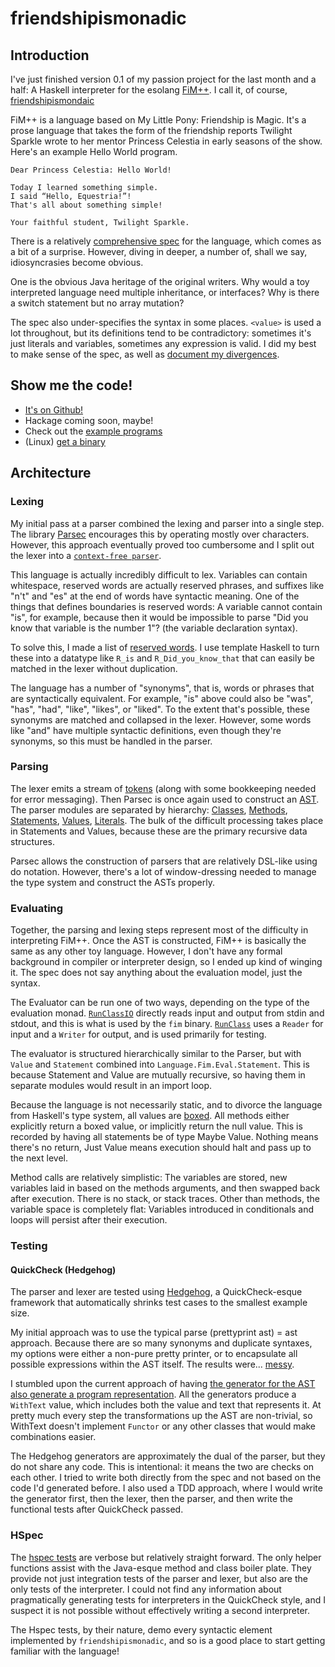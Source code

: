 # friendshipismonadic
## Introduction

I've just finished version 0.1 of my passion project for the last month and a
half: A Haskell interpreter for the esolang [FiM++][esolang]. I call it, of
course, [friendshipismondaic][github]

FiM++ is a language based on My Little Pony: Friendship is
Magic. It's a prose language that takes the form of the friendship reports
Twilight Sparkle wrote to her mentor Princess Celestia in early seasons of the
show. Here's an example Hello World program.

```
Dear Princess Celestia: Hello World!

Today I learned something simple.
I said “Hello, Equestria!”!
That's all about something simple!

Your faithful student, Twilight Sparkle.
```

There is a relatively [comprehensive spec][spec] for the language, which comes
as a bit of a surprise. However, diving in deeper, a number of, shall we say,
idiosyncrasies become obvious.

One is the obvious Java heritage of the original writers. Why would a toy
interpreted language need multiple inheritance, or interfaces? Why is there
a switch statement but no array mutation?

The spec also under-specifies the syntax in some places. `<value>` is used a lot
throughout, but its definitions tend to be contradictory: sometimes it's just
literals and variables, sometimes any expression is valid. I did my best to make sense
of the spec, as well as [document my divergences][errata].

[esolang]: https://esolangs.org/wiki/FiM%2B%2B
[github]: https://github.com/stillinbeta/friendshipismondaic
[spec]: https://docs.google.com/document/d/1gU-ZROmZu0Xitw_pfC1ktCDvJH5rM85TxxQf5pg_xmg
[errata]: https://github.com/stillinbeta/friendshipismonadic/blob/master/ERRATA.md
[parsec]: https://hackage.haskell.org/package/parsec

## Show me the code!

* [It's on Github!][github]
* Hackage coming soon, maybe!
* Check out the [example programs][examples]
* (Linux) [get a binary][releases]

[github]: https://github.com/stillinbeta/
[examples]: https://github.com/stillinbeta/friendshipismonadic/tree/master/examples
[releases]: https://github.com/stillinbeta/friendshipismonadic/releases
## Architecture

### Lexing
My initial pass at a parser combined the lexing and parser into a single step.
The library [Parsec][parsec] encourages this by operating mostly over
characters. However, this approach eventually proved too cumbersome and I split
out the lexer into a [`context-free parser`][lexer].

This language is actually incredibly difficult to lex. Variables can contain
whitespace, reserved words are actually reserved phrases, and suffixes like
"n't" and "es" at the end of words have syntactic meaning. One of the things that
defines boundaries is reserved words: A variable cannot contain "is", for
example, because then it would be impossible to parse "Did you know that
variable is the number 1"? (the variable declaration syntax).

To solve this, I made a list of [reserved words][reserved]. I use template
Haskell to turn these into a datatype like `R_is` and `R_Did_you_know_that` that
can easily be matched in the lexer without duplication.

The language has a number of "synonyms", that is, words or phrases that are
syntactically equivalent. For example, "is" above could also be "was", "has",
"had", "like", "likes", or "liked". To the extent that's possible, these synonyms
are matched and collapsed in the lexer. However, some words like "and" have multiple syntactic
definitions, even though they're synonyms, so this must be handled in the parser.

[lexer]: https://github.com/stillinbeta/friendshipismonadic/blob/master/src/Language/Fim/Lexer.hs#L81-L252
[reserved]: https://github.com/stillinbeta/friendshipismonadic/blob/master/src/Language/Fim/Lexer/Reserved/List.hs

### Parsing

The lexer emits a stream of [tokens][tokens] (along with some bookkeeping needed
for error messaging). Then Parsec is once again used to construct an
[AST][types]. The parser modules are separated by hierarchy: [Classes][classes],
[Methods][methods], [Statements][statements], [Values][value],
[Literals][literal]. The bulk of the difficult processing takes place in
Statements and Values, because these are the primary recursive data structures.

Parsec allows the construction of parsers that are relatively DSL-like using do
notation. However, there's a lot of window-dressing needed to manage the type
system and construct the ASTs properly.

[tokens]: https://github.com/stillinbeta/friendshipismonadic/blob/master/src/Language/Fim/Lexer/Token.hs
[types]: https://github.com/stillinbeta/friendshipismonadic/blob/master/src/Language/Fim/Types.hs
[classes]: https://github.com/stillinbeta/friendshipismonadic/blob/master/src/Language/Fim/Parser/Class.hs
[methods]: https://github.com/stillinbeta/friendshipismonadic/blob/master/src/Language/Fim/Parser/Methods.hs
[statements]: https://github.com/stillinbeta/friendshipismonadic/blob/master/src/Language/Fim/Parser/Statement.hs
[value]: https://github.com/stillinbeta/friendshipismonadic/blob/master/src/Language/Fim/Parser/Value.hs
[literal]: https://github.com/stillinbeta/friendshipismonadic/blob/master/src/Language/Fim/Parser/Literal.hs


### Evaluating
Together, the parsing and lexing steps represent most of the difficulty in
interpreting FiM++. Once the AST is constructed, FiM++ is basically the same as
any other toy language. However, I don't have any formal background in compiler
or interpreter design, so I ended up kind of winging it. The spec does not say
anything about the evaluation model, just the syntax.

The Evaluator can be run one of two ways, depending on the type of the evaluation monad.
[`RunClassIO`][io] directly reads input and output from stdin and stdout, and
this is what is used by the `fim` binary. [`RunClass`][rws] uses a `Reader` for input
and a `Writer` for output, and is used primarily for testing.

The evaluator is structured hierarchically similar to the Parser, but with `Value`
and `Statement` combined into `Language.Fim.Eval.Statement`. This is because
Statement and Value are mutually recursive, so having them in separate modules
would result in an import loop.

Because the language is not necessarily static, and to divorce the language from
Haskell's type system, all values are [boxed][box]. All methods either
explicitly return a boxed value, or implicitly return the null value. This is recorded
by having all statements be of type Maybe Value. Nothing means there's no return, Just Value
means execution should halt and pass up to the next level.

Method calls are relatively simplistic: The variables are stored, new variables
laid in based on the methods arguments, and then swapped back after execution.
There is no stack, or stack traces. Other than methods, the variable space is
completely flat: Variables introduced in conditionals and loops will persist
after their execution.

[io]: https://github.com/stillinbeta/friendshipismonadic/blob/master/src/Language/Fim/Eval.hs#L40-L45
[rws]: https://github.com/stillinbeta/friendshipismonadic/blob/master/src/Language/Fim/Eval.hs#L52-L54
[box]: https://github.com/stillinbeta/friendshipismonadic/blob/master/src/Language/Fim/Eval/Types.hs#L34-L41

### Testing
#### QuickCheck (Hedgehog)
The parser and lexer are tested using [Hedgehog][hedgehog], a QuickCheck-esque
framework that automatically shrinks test cases to the smallest example size.

My initial approach was to use the typical parse (prettyprint ast) = ast
approach. Because there are so many synonyms and duplicate syntaxes, my options
were either a non-pure pretty printer, or to encapsulate all possible
expressions within the AST itself. The results were... [messy][oldast].

I stumbled upon the current approach of having [the generator for the AST also
generate a program representation](generator). All the generators produce a `WithText`
value, which includes both the value and text that represents it. At pretty much
every step the transformations up the AST are non-trivial, so WithText doesn't
implement `Functor` or any other classes that would make combinations easier.

The Hedgehog generators are approximately the dual of the parser, but they do
not share any code. This is intentional: it means the two are checks on each
other. I tried to write both directly from the spec and not based on the code
I'd generated before. I also used a TDD approach, where I would write the
generator first, then the lexer, then the parser, and then write the functional
tests after QuickCheck passed.

[hedgehog]: http://hackage.haskell.org/package/hedgehog-0.5.1
[oldast]: https://github.com/stillinbeta/friendshipismonadic/blob/c63fd2018909b766906a0bdc8ffc0a8400683b99/src/Language/Fim/Types.hs#L29-L34
[generator]: https://github.com/stillinbeta/friendshipismonadic/blob/master/test/Language/Fim/Parser/Gen.hs

### HSpec

The [hspec tests][hspec] are verbose but relatively straight forward. The only
helper functions assist with the Java-esque method and class boiler plate. They
provide not just integration tests of the parser and lexer, but also are the
only tests of the interpreter. I could not find any information about pragmatically
generating tests for interpreters in the QuickCheck style, and I suspect it is not possible
without effectively writing a second interpreter.

The Hspec tests, by their nature, demo every syntactic element implemented by `friendshipismonadic`,
and so is a good place to start getting familiar with the language!

[hspec]: https://github.com/stillinbeta/friendshipismonadic/blob/master/test/Spec.hs

